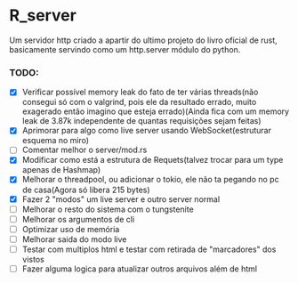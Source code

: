 # R_server
Um servidor http criado a apartir do ultimo projeto do livro oficial de rust, basicamente servindo como um http.server módulo do python.

### TODO:
- [X] Verificar possível memory leak do fato de ter várias threads(não consegui só com o valgrind, pois ele da resultado errado, muito exagerado então imagino que esteja errado)(Ainda fica com um memory leak de 3.87k independente de quantas requisições sejam feitas)
- [X] Aprimorar para algo como live server usando WebSocket(estruturar esquema no miro)
- [ ] Comentar melhor o server/mod.rs
- [X] Modificar como está a estrutura de Requets(talvez trocar para um type apenas de Hashmap)
- [X] Melhorar o threadpool, ou adicionar o tokio, ele não ta pegando no pc de casa(Agora só libera 215 bytes)
- [X] Fazer 2 "modos" um live server e outro server normal
- [ ] Melhorar o resto do sistema com o tungstenite
- [ ] Melhorar os argumentos de cli
- [ ] Optimizar uso de memória
- [ ] Melhorar saida do modo live
- [ ] Testar com multiplos html e testar com retirada de "marcadores" dos vistos
- [ ] Fazer alguma logica para atualizar outros arquivos além de html
